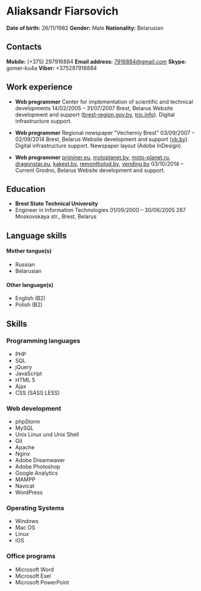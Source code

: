 # Aliaksandr Fiarsovich
**Date of birth:** 26/11/1982
**Gender:** Male
**Nationality:** Belarusian

## Contacts
**Mobile:** (+375) 297916884
**Email address:** [7916884@gmail.com](mailto:7916884@gmail.com)
**Skype:** gomer-ku4a
**Viber:** +375297916884

## Work experience
* **Web programmer**
Center for implementation of scientific and technical developments
14/02/2005  – 31/07/2007
Brest, Belarus
Website development and support ([brest-region.gov.by](http://brest-region.gov.by), [tric.info](http://tric.info/en/)). Digital infrastructure support.

* **Web programmer**
 Regional newspaper "Vecherniy Brest"
03/09/2007  – 02/09/2014
Brest, Belarus
Website development and support ([vb.by](https://vb.by)). Digital infrastructure support. Newspaper layout (Adobe InDesign).

* **Web programmer**
[priminer.eu](http://priminer.eu), [motoplanet.by](https://motoplanet.by), [moto-planet.ru](https://moto-planet.ru), [dragonstar.eu](), [kakest.by](https://www.kakest.by), [remontholod.by](https://remontholod.by), [vending.by](https://vending.by)
03/10/2014  – Current
Grodno, Belarus
Website development and support.

## Education

* **Brest State Technical University**
* Engineer in Information Technologies
01/09/2000  – 30/06/2005
267 Moskovskaya str., Brest, Belarus

## Language skills

#### Mother tongue(s)
* Russian
* Belarusian

 #### Other language(s)
* English (B2)
* Polish (B2)

## Skills

### Programming languages

* PHP
* SQL
*  jQuery
* JavaScript
* HTML 5
* Ajax
* CSS (SASS LESS)

### Web development

* phpStorm
* MySQL
* Unix Linux und Unix Shell
* Git
* Apache
* Nginx
* Adobe Dreamwaver
* Adobe Photoshop
* Google Analytics
* MAMPP
* Navicat
* WordPress

### Operating Systems

* Windows
* Mac OS
* Linux
* iOS

### Office programs

* Microsoft Word
* Microsoft Exel
* Microsoft PowerPoint
